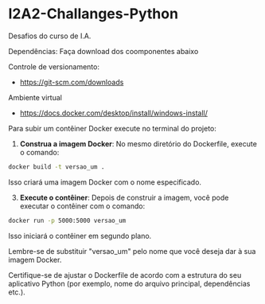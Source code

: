# I2A2-Challanges-Python
Desafios do curso de I.A.


Dependências:
Faça download dos coomponentes abaixo 

Controle de versionamento:
- https://git-scm.com/downloads

Ambiente virtual 
- https://docs.docker.com/desktop/install/windows-install/


Para subir um contêiner Docker execute no terminal do projeto:


1. **Construa a imagem Docker**: No mesmo diretório do Dockerfile, execute o comando:

```bash
docker build -t versao_um .
```

Isso criará uma imagem Docker com o nome especificado.

3. **Execute o contêiner**: Depois de construir a imagem, você pode executar o contêiner com o comando:

```bash
docker run -p 5000:5000 versao_um
```

Isso iniciará o contêiner em segundo plano.

Lembre-se de substituir "versao_um" pelo nome que você deseja dar à sua imagem Docker.

Certifique-se de ajustar o Dockerfile de acordo com a estrutura do seu aplicativo Python (por exemplo, nome do arquivo principal, dependências etc.).
